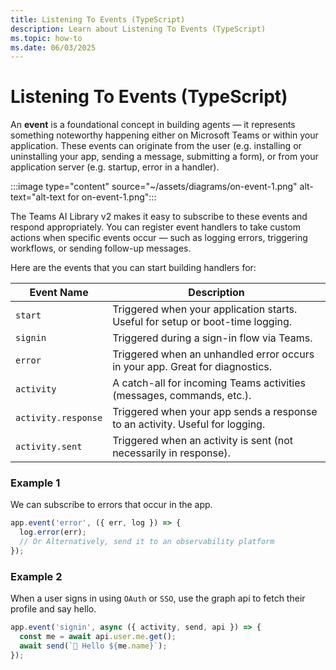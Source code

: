 ```yaml
---
title: Listening To Events (TypeScript)
description: Learn about Listening To Events (TypeScript)
ms.topic: how-to
ms.date: 06/03/2025
---
```


# Listening To Events (TypeScript)

An **event** is a foundational concept in building agents — it represents something noteworthy happening either on Microsoft Teams or within your application. These events can originate from the user (e.g. installing or uninstalling your app, sending a message, submitting a form), or from your application server (e.g. startup, error in a handler).

:::image type="content" source="~/assets/diagrams/on-event-1.png" alt-text="alt-text for on-event-1.png":::

The Teams AI Library v2 makes it easy to subscribe to these events and respond appropriately. You can register event handlers to take custom actions when specific events occur — such as logging errors, triggering workflows, or sending follow-up messages.

Here are the events that you can start building handlers for:

| **Event Name**      | **Description**                                                                |
| ------------------- | ------------------------------------------------------------------------------ |
| `start`             | Triggered when your application starts. Useful for setup or boot-time logging. |
| `signin`            | Triggered during a sign-in flow via Teams.                                     |
| `error`             | Triggered when an unhandled error occurs in your app. Great for diagnostics.   |
| `activity`          | A catch-all for incoming Teams activities (messages, commands, etc.).          |
| `activity.response` | Triggered when your app sends a response to an activity. Useful for logging.   |
| `activity.sent`     | Triggered when an activity is sent (not necessarily in response).              |

### Example 1

We can subscribe to errors that occur in the app.

```typescript
app.event('error', ({ err, log }) => {
  log.error(err);
  // Or Alternatively, send it to an observability platform
});
```

### Example 2

When a user signs in using `OAuth` or `SSO`, use the graph api to fetch their profile and say hello.

```typescript
app.event('signin', async ({ activity, send, api }) => {
  const me = await api.user.me.get();
  await send(`👋 Hello ${me.name}`);
});
```